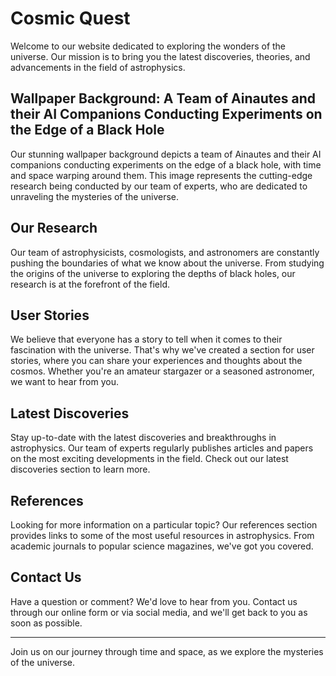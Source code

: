 <!--font:Inter-->

# Cosmic Quest

Welcome to our website dedicated to exploring the wonders of the universe. Our mission is to bring you the latest discoveries, theories, and advancements in the field of astrophysics. 

## Wallpaper Background: A Team of Ainautes and their AI Companions Conducting Experiments on the Edge of a Black Hole

Our stunning wallpaper background depicts a team of Ainautes and their AI companions conducting experiments on the edge of a black hole, with time and space warping around them. This image represents the cutting-edge research being conducted by our team of experts, who are dedicated to unraveling the mysteries of the universe.

## Our Research

Our team of astrophysicists, cosmologists, and astronomers are constantly pushing the boundaries of what we know about the universe. From studying the origins of the universe to exploring the depths of black holes, our research is at the forefront of the field.

## User Stories

We believe that everyone has a story to tell when it comes to their fascination with the universe. That's why we've created a section for user stories, where you can share your experiences and thoughts about the cosmos. Whether you're an amateur stargazer or a seasoned astronomer, we want to hear from you.

## Latest Discoveries

Stay up-to-date with the latest discoveries and breakthroughs in astrophysics. Our team of experts regularly publishes articles and papers on the most exciting developments in the field. Check out our latest discoveries section to learn more.

## References

Looking for more information on a particular topic? Our references section provides links to some of the most useful resources in astrophysics. From academic journals to popular science magazines, we've got you covered.

## Contact Us

Have a question or comment? We'd love to hear from you. Contact us through our online form or via social media, and we'll get back to you as soon as possible.

---

Join us on our journey through time and space, as we explore the mysteries of the universe.

<!--

Write me content for website with wallpaper which alt text is:

"A team of Ainautes and their AI companions conducting experiments on the edge of a black hole, with time and space warping around them."

The name/title of the page should not be 1:1 copy of the alt text but rather a real content of the website which is using this wallpaper.

- Use markdown format 
- Start with heading
- Heading should be short and concise
- The content should look like a real website 
- The website should not be about the wallpaper, wallpaper is just a related background
- Heading should be contain work "wallpaper" or "background"
- Include real sections like references, contact, user stories, etc. use things relevant to the page purpose.
- Feel free to use structure like headings, bullets, numbering, blockquotes, paragraphs, horizontal lines, etc.
- You can use formatting like bold or _italic_
- You can include UTF-8 emojis
- Links should be only #hash anchors (and you can refer to the document itself)
- Do not include images


---


# Exploring the Mysteries of the Universe: A Journey Through Time and Space

Welcome to our website dedicated to exploring the wonders of the universe. Our mission is to bring you the latest discoveries, theories, and advancements in the field of astrophysics. 

## Wallpaper Background: A Team of Ainautes and their AI Companions Conducting Experiments on the Edge of a Black Hole

Our stunning wallpaper background depicts a team of Ainautes and their AI companions conducting experiments on the edge of a black hole, with time and space warping around them. This image represents the cutting-edge research being conducted by our team of experts, who are dedicated to unraveling the mysteries of the universe.

## Our Research

Our team of astrophysicists, cosmologists, and astronomers are constantly pushing the boundaries of what we know about the universe. From studying the origins of the universe to exploring the depths of black holes, our research is at the forefront of the field.

## User Stories

We believe that everyone has a story to tell when it comes to their fascination with the universe. That's why we've created a section for user stories, where you can share your experiences and thoughts about the cosmos. Whether you're an amateur stargazer or a seasoned astronomer, we want to hear from you.

## Latest Discoveries

Stay up-to-date with the latest discoveries and breakthroughs in astrophysics. Our team of experts regularly publishes articles and papers on the most exciting developments in the field. Check out our latest discoveries section to learn more.

## References

Looking for more information on a particular topic? Our references section provides links to some of the most useful resources in astrophysics. From academic journals to popular science magazines, we've got you covered.

## Contact Us

Have a question or comment? We'd love to hear from you. Contact us through our online form or via social media, and we'll get back to you as soon as possible.

---

Join us on our journey through time and space, as we explore the mysteries of the universe.


---


Write me a Google font which is best fitting for the website.

Pick from the list:
- Montserrat
- Alegreya
- Lato
- Barlow Condensed
- IBM Plex Sans
- Poppins
- Inter
- Exo 2
- Roboto
- Futura
- Dancing Script
- Open Sans
- Cormorant Garamond
- Creepster
- Playfair Display
- Cabin
- Cinzel
- Raleway
- Orbitron
- Lobster
- Cinzel Decorative
- Great Vibes


Write just the font name nothing else.


---


Inter

-->
